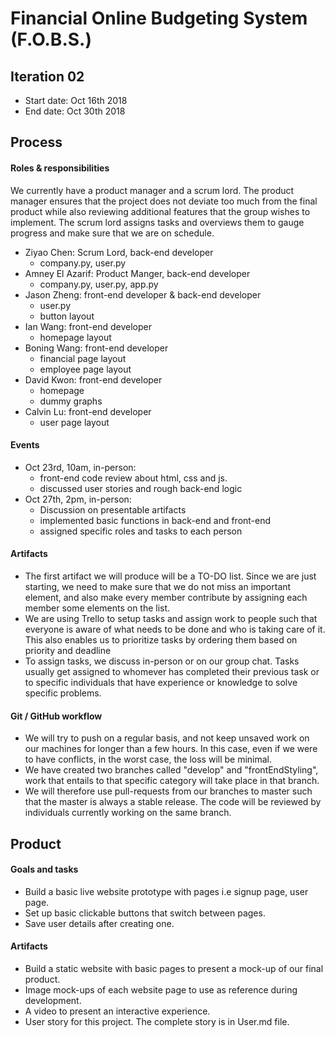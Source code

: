 # Financial Online Budgeting System (F.O.B.S.)

## Iteration 02

* Start date: Oct 16th 2018
* End date: Oct 30th 2018

## Process

#### Roles & responsibilities

We currently have a product manager and a scrum lord. The product manager ensures that the project does not deviate too much from the final product while also reviewing additional features that the group wishes to implement. The scrum lord assigns tasks and overviews them to gauge progress and make sure that we are on schedule.
* Ziyao Chen: Scrum Lord, back-end developer 
    * company.py, user.py
* Amney El Azarif: Product Manger, back-end developer
    * company.py, user.py, app.py
* Jason Zheng: front-end developer & back-end developer
    * user.py
    * button layout
* Ian Wang: front-end developer
    * homepage layout
* Boning Wang: front-end developer
    * financial page layout
    * employee page layout
* David Kwon: front-end developer
    * homepage
    * dummy graphs
* Calvin Lu: front-end developer
    * user page layout


#### Events

* Oct 23rd, 10am, in-person:
    * front-end code review about html, css and js.
    * discussed user stories and rough back-end logic
* Oct 27th, 2pm, in-person:
    * Discussion on presentable artifacts
    * implemented basic functions in back-end and front-end
    * assigned specific roles and tasks to each person

#### Artifacts

* The first artifact we will produce will be a TO-DO list. Since we are just starting, we need to make sure that we do not miss an important element, and also make every member contribute by assigning each member some elements on the list.
* We are using Trello to setup tasks and assign work to people such that everyone is aware of what needs to be done and who is taking care of it. This also enables us to prioritize tasks by ordering them based on priority and deadline
* To assign tasks, we discuss in-person or on our group chat. Tasks usually get assigned to whomever has completed their previous task or to specific individuals that have experience or knowledge to solve specific problems.

#### Git / GitHub workflow 

* We will try to push on a regular basis, and not keep unsaved work on our machines for longer than a few hours. In this case, even if we were to have conflicts, in the worst case, the loss will be minimal.
* We have created two branches called "develop" and "frontEndStyling", work that entails to that specific category will take place in that branch.
* We will therefore use pull-requests from our branches to master such that the master is always a stable release. The code will be reviewed by individuals currently working on the same branch.

## Product

#### Goals and tasks

* Build a basic live website prototype with pages i.e signup page, user page.
* Set up basic clickable buttons that switch between pages.
* Save user details after creating one.

#### Artifacts

* Build a static website with basic pages to present a mock-up of our final product.
* Image mock-ups of each website page to use as reference during development.
* A video to present an interactive experience.
* User story for this project. The complete story is in User.md file.
